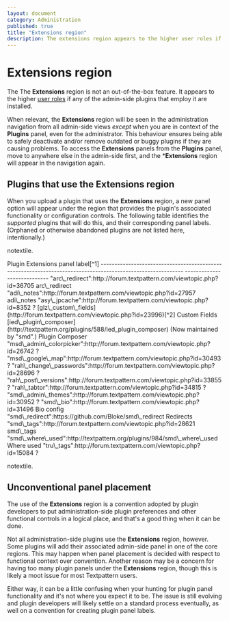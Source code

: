 ```yaml
---
layout: document
category: Administration
published: true
title: "Extensions region"
description: The extensions region appears to the higher user roles if any of the admin-side plugins that employ it are installed.
---
```


# Extensions region

The The **Extensions** region is not an out-of-the-box feature. It appears to the higher [user roles](http://docs.textpattern.io/administration/user-roles-and-privileges) if any of the admin-side plugins that employ it are installed.

When relevant, the **Extensions** region will be seen in the administration navigation from all admin-side views *except* when you are in context of the **Plugins** panel, even for the administrator. This behaviour ensures being able to safely deactivate and/or remove outdated or buggy plugins if they are causing problems. To access the **Extensions** panels from the **Plugins** panel, move to anywhere else in the admin-side first, and the \***Extensions** region will appear in the navigation again.

## Plugins that use the Extensions region

When you upload a plugin that uses the **Extensions** region, a new
panel option will appear under the region that provides the plugin's
associated functionality or configuration controls. The following table
identifies the *supported* plugins that will do this, and their
corresponding panel labels. (Orphaned or otherwise abandoned plugins are
not listed here, intentionally.)

notextile.

<div itemscope itemtype="http://schema.org/Table">
  Plugin                                                                                                       Extensions panel label[^1]
  ------------------------------------------------------------------------------------------------------------ ----------------------------
  "arc\_redirect":http://forum.textpattern.com/viewtopic.php?id=36705                                          arc\_redirect
  "adi\_notes":http://forum.textpattern.com/viewtopic.php?id=27957                                             adi\_notes
  "asy\_jpcache":http://forum.textpattern.com/viewtopic.php?id=8352                                            ?
  [glz\_custom\_fields](http://forum.textpattern.com/viewtopic.php?id=23996)[^2]                               Custom Fields
  [ied\_plugin\_composer](http://textpattern.org/plugins/588/ied_plugin_composer) (Now maintained by "smd".)   Plugin Composer
  "msd\_admin\_colorpicker":http://forum.textpattern.com/viewtopic.php?id=26742                                ?
  "msd\_google\_map":http://forum.textpattern.com/viewtopic.php?id=30493                                       ?
  "rah\_change\_passwords":http://forum.textpattern.com/viewtopic.php?id=28696                                 ?
  "rah\_post\_versions":http://forum.textpattern.com/viewtopic.php?id=33855                                    ?
  "rah\_tabtor":http://forum.textpattern.com/viewtopic.php?id=34815                                            ?
  "smd\_admin\_themes":http://forum.textpattern.com/viewtopic.php?id=30952                                     ?
  "smd\_bio":http://forum.textpattern.com/viewtopic.php?id=31496                                               Bio config
  "smd\_redirect":https://github.com/Bloke/smd\_redirect                                                       Redirects
  "smd\_tags":http://forum.textpattern.com/viewtopic.php?id=28621                                              smd\_tags
  "smd\_where\_used":http://textpattern.org/plugins/984/smd\_where\_used                                       Where used
  "tru\_tags":http://forum.textpattern.com/viewtopic.php?id=15084                                              ?

notextile.

</div>

## Unconventional panel placement

The use of the **Extensions** region is a convention adopted by plugin
developers to put administration-side plugin preferences and other
functional controls in a logical place, and that's a good thing when it
can be done.

Not all administration-side plugins use the **Extensions** region,
however. Some plugins will add their associated admin-side panel in one
of the core regions. This may happen when panel placement is decided
with respect to functional context over convention. Another reason may
be a concern for having too many plugin panels under the **Extensions**
region, though this is likely a moot issue for most Textpattern users.

Either way, it can be a little confusing when your hunting for plugin
panel functionality and it's not where you expect it to be. The issue is
still evolving and plugin developers will likely settle on a standard
process eventually, as well on a convention for creating plugin panel
labels.

[^1]: \[todo:note about UI element guidelines\]

[^2]: This plugin provides functionality that may arrive in core by
    Textpattern version 4.6 or the version after.
